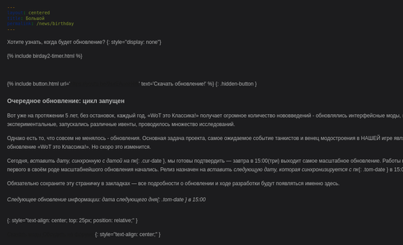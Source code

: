 ```yaml
---
layout: centered
title: Большой 
permalink: /news/birthday
---
```

Хотите узнать, когда будет обновление?
{: style="display: none"}

{% include birday2-timer.html %}

<br>

{% include button.html url='https://youtu.be/9sxEAuozHrk' text='Скачать обновление!' %}
{: .hidden-button }

### Очередное обновление: цикл запущен

Вот уже на протяжении 5 лет, без остановок, каждый год, «WoT это Классика!» получает огромное количество нововведений - обновлялись интерфейсные моды, вводились экспериментальные, запускались различные ивенты, проводилось множество исследований.

Однако есть то, что совсем не менялось - обновления. Основная задача проекта, самое ожидаемое событие танкистов и венец модостроения в НАШЕЙ игре является обновление «WoT это Классика!». Но скоро это изменится.

Сегодня, *вставить дату, синхронную с датой на пк*{: .cur-date }, мы готовы подтвердить — завтра в 15:00(три) выходит самое масштабное обновление. Работы по созданию первого в своём роде масштабнейшого обновления начались. Релиз назначен на *вставить следующую дату, которая синхронизируется с пк*{: .tom-date } в 15:00.

Обязательно сохраните эту страничку в закладках — все подробности о обновлении и ходе разработки будут появляться именно здесь.

###### Следующее обновление информации: *дата следующего дня*{: .tom-date } в 15:00
{: style="text-align: center; top: 25px; position: relative;" }

<a class="orange-button" href="/mods/download">
    <span class="big-orange-button">
        <span class="big-orange-button-right">Скачать моды</span>
    </span>
</a>
<a class="orange-button" href="https://koreanrandom.com/forum/topic/65511-%C2%ABwot-%D1%8D%D1%82%D0%BE-%D0%BA%D0%BB%D0%B0%D1%81%D1%81%D0%B8%D0%BA%D0%B0%C2%BB-%D0%BB%D0%B0%D0%BC%D0%BF%D0%BE%D0%B2%D1%8B%D0%B9-world-of-tanks/">
    <span class="big-orange-button">
        <span class="big-orange-button-right">Обсудить на форуме</span>
    </span>
</a>
{: style="text-align: center;" }

<style>
  body {
    color: #b1b2b2;
    font: 12px / 20px Arial, "Helvetica CY", Helvetica, sans-serif;
    background: url(/assets/img/birthday/wotc_bd_bg.png) top no-repeat, url(/assets/img/sparkles-ny.png) 50% 0 #1c1c1e;
    min-width: 1000px;
  }
  .hidden-button {
    display: none;
  }
  .content-wrapper {
    width: 955px;
    margin: 0 auto;
    position: relative;
    display: none;
  }
  .content {
    clear: both;
    margin: 0px auto;
    padding: 0;
    position: relative;
    width: 715px;
}
</style>
